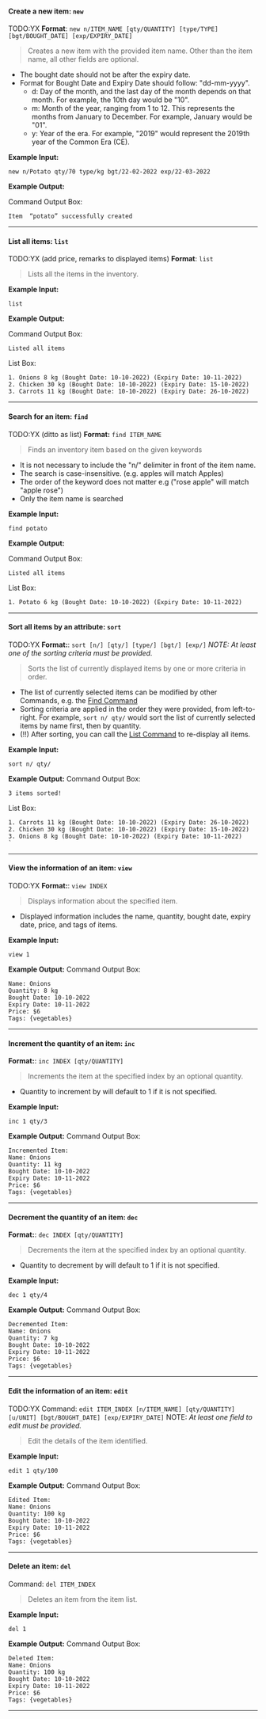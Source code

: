 <!-- markdownlint-disable-file first-line-h1 -->
#### Create a new item: `new`

TODO:YX
**Format**: `new n/ITEM_NAME [qty/QUANTITY] [type/TYPE] [bgt/BOUGHT_DATE] [exp/EXPIRY_DATE]`

> Creates a new item with the provided item name. Other than the item name, all other fields are optional.

* The bought date should not be after the expiry date. 
* Format for Bought Date and Expiry Date should follow: "dd-mm-yyyy".
  * d: Day of the month, and the last day of the month depends on that month. For example, the 10th day would be "10".
  * m: Month of the year, ranging from 1 to 12. This represents the months from January to December. For example, January would be "01".
  * y: Year of the era. For example, "2019" would represent the 2019th year of the Common Era (CE). 

**Example Input:**

```text
new n/Potato qty/70 type/kg bgt/22-02-2022 exp/22-03-2022
```

**Example Output:**

Command Output Box:
```text
Item  “potato” successfully created
```

---

#### List all items: `list`
TODO:YX (add price, remarks to displayed items)
**Format**: `list`

> Lists all the items in the inventory.

**Example Input:**

```text
list
```

**Example Output:**

Command Output Box:
```text
Listed all items
```

List Box:
```text
1. Onions 8 kg (Bought Date: 10-10-2022) (Expiry Date: 10-11-2022)
2. Chicken 30 kg (Bought Date: 10-10-2022) (Expiry Date: 15-10-2022)
3. Carrots 11 kg (Bought Date: 10-10-2022) (Expiry Date: 26-10-2022)
```


---

#### Search for an item: `find`
TODO:YX (ditto as list)
**Format:** `find ITEM_NAME`

> Finds an inventory item based on the given keywords
* It is not necessary to include the "n/" delimiter in front of the item name.
* The search is case-insensitive. (e.g. apples will match Apples)
* The order of the keyword does not matter e.g ("rose apple" will match "apple rose")
* Only the item name is searched


**Example Input:**

```text
find potato
```

**Example Output:**

Command Output Box:
```text
Listed all items
```

List Box:
```text
1. Potato 6 kg (Bought Date: 10-10-2022) (Expiry Date: 10-11-2022)
```
---

#### Sort all items by an attribute: `sort`
TODO:YX
**Format:**: `sort [n/] [qty/] [type/] [bgt/] [exp/]`
_NOTE: At least one of the sorting criteria must be provided._

> Sorts the list of currently displayed items by one or more criteria in order.
* The list of currently selected items can be modified by other Commands, e.g. the [Find Command](#Find)
* Sorting criteria are applied in the order they were provided, from left-to-right. For example, `sort n/ qty/` would sort the list of currently selected items by name first, then by quantity.
* (!!) After sorting, you can call the [List Command](#List) to re-display all items.

**Example Input:**
```text
sort n/ qty/
```

**Example Output:**
Command Output Box:
```text
3 items sorted!
```

List Box:
```text
1. Carrots 11 kg (Bought Date: 10-10-2022) (Expiry Date: 26-10-2022)
2. Chicken 30 kg (Bought Date: 10-10-2022) (Expiry Date: 15-10-2022)
3. Onions 8 kg (Bought Date: 10-10-2022) (Expiry Date: 10-11-2022)
`
```
---

#### View the information of an item: `view`
TODO:YX
**Format:**: `view INDEX`
> Displays information about the specified item.
* Displayed information includes the name, quantity, bought date, expiry date, price, and tags of items.

**Example Input:**
```text
view 1 
```

**Example Output:**
Command Output Box:
```text
Name: Onions
Quantity: 8 kg
Bought Date: 10-10-2022
Expiry Date: 10-11-2022
Price: $6
Tags: {vegetables}
```
---

#### Increment the quantity of an item: `inc`
**Format:**: `inc INDEX [qty/QUANTITY]`
> Increments the item at the specified index by an optional quantity. 
* Quantity to increment by will default to 1 if it is not specified.

**Example Input:**
```text
inc 1 qty/3
```

**Example Output:**
Command Output Box:
```text
Incremented Item: 
Name: Onions
Quantity: 11 kg
Bought Date: 10-10-2022
Expiry Date: 10-11-2022
Price: $6
Tags: {vegetables}
```
---

#### Decrement the quantity of an item: `dec`
**Format:**: `dec INDEX [qty/QUANTITY]`
> Decrements the item at the specified index by an optional quantity.
* Quantity to decrement by will default to 1 if it is not specified.

**Example Input:**
```text
dec 1 qty/4
```

**Example Output:**
Command Output Box:
```text
Decremented Item: 
Name: Onions
Quantity: 7 kg
Bought Date: 10-10-2022
Expiry Date: 10-11-2022
Price: $6
Tags: {vegetables}
```
---

#### Edit the information of an item: `edit`
TODO:YX
Command: `edit ITEM_INDEX [n/ITEM_NAME] [qty/QUANTITY] [u/UNIT] [bgt/BOUGHT_DATE] [exp/EXPIRY_DATE]`
NOTE: _At least one field to edit must be provided._

> Edit the details of the item identified.

**Example Input:**
```text
edit 1 qty/100
```

**Example Output:**
Command Output Box:
```text
Edited Item: 
Name: Onions
Quantity: 100 kg
Bought Date: 10-10-2022
Expiry Date: 10-11-2022
Price: $6
Tags: {vegetables}
```
---

#### Delete an item: `del`

Command: `del ITEM_INDEX`

> Deletes an item from the item list. 

**Example Input:**
```text
del 1
```

**Example Output:**
Command Output Box:
```text
Deleted Item:
Name: Onions
Quantity: 100 kg
Bought Date: 10-10-2022
Expiry Date: 10-11-2022
Price: $6
Tags: {vegetables}
```
---


